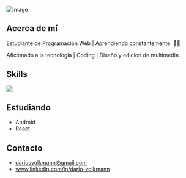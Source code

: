 ![image](https://i.postimg.cc/jS6kr0ht/Git-PROFILE.jpg)


## Acerca de mí

Estudiante de Programación Web | Aprendiendo constantemente. 👨‍💻

Aficionado a la tecnologia | Coding | Diseño y edicion de multimedia. 





## Skills

![](https://i.postimg.cc/T36sKYkZ/SKILLS.png)


## Estudiando 

+ Android 
+ React

## Contacto

+ dariusvolkmann@gmail.com
+ www.linkedin.com/in/dario-volkmann

